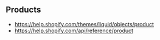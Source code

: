 ## Products
- https://help.shopify.com/themes/liquid/objects/product
- https://help.shopify.com/api/reference/product
